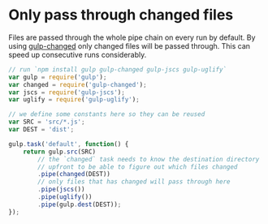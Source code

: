 # Only pass through changed files

Files are passed through the whole pipe chain on every run by default. By using [gulp-changed](https://github.com/sindresorhus/gulp-changed) only changed files will be passed through. This can speed up consecutive runs considerably.


```js
// run `npm install gulp gulp-changed gulp-jscs gulp-uglify`
var gulp = require('gulp');
var changed = require('gulp-changed');
var jscs = require('gulp-jscs');
var uglify = require('gulp-uglify');

// we define some constants here so they can be reused
var SRC = 'src/*.js';
var DEST = 'dist';

gulp.task('default', function() {
	return gulp.src(SRC)
		// the `changed` task needs to know the destination directory
		// upfront to be able to figure out which files changed
		.pipe(changed(DEST))
		// only files that has changed will pass through here
		.pipe(jscs())
		.pipe(uglify())
		.pipe(gulp.dest(DEST));
});
```

